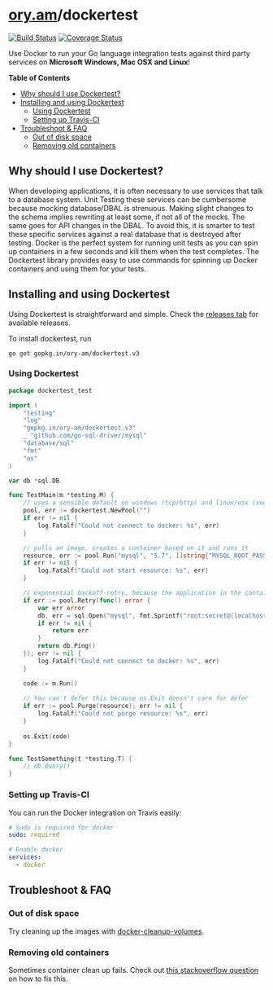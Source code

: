# [ory.am](https://ory.am)/dockertest

[![Build Status](https://travis-ci.org/ory-am/dockertest.svg)](https://travis-ci.org/ory-am/dockertest?branch=master)
[![Coverage Status](https://coveralls.io/repos/ory-am/dockertest/badge.svg?branch=master&service=github)](https://coveralls.io/github/ory-am/dockertest?branch=master)

Use Docker to run your Go language integration tests against third party services on **Microsoft Windows, Mac OSX and Linux**!

<!-- START doctoc generated TOC please keep comment here to allow auto update -->
<!-- DON'T EDIT THIS SECTION, INSTEAD RE-RUN doctoc TO UPDATE -->
**Table of Contents**

- [Why should I use Dockertest?](#why-should-i-use-dockertest)
- [Installing and using Dockertest](#installing-and-using-dockertest)
  - [Using Dockertest](#using-dockertest)
  - [Setting up Travis-CI](#setting-up-travis-ci)
- [Troubleshoot & FAQ](#troubleshoot-&-faq)
  - [Out of disk space](#out-of-disk-space)
  - [Removing old containers](#removing-old-containers)

<!-- END doctoc generated TOC please keep comment here to allow auto update -->

## Why should I use Dockertest?

When developing applications, it is often necessary to use services that talk to a database system.
Unit Testing these services can be cumbersome because mocking database/DBAL is strenuous. Making slight changes to the
schema implies rewriting at least some, if not all of the mocks. The same goes for API changes in the DBAL.
To avoid this, it is smarter to test these specific services against a real database that is destroyed after testing.
Docker is the perfect system for running unit tests as you can spin up containers in a few seconds and kill them when
the test completes. The Dockertest library provides easy to use commands for spinning up Docker containers and using
them for your tests.

## Installing and using Dockertest

Using Dockertest is straightforward and simple. Check the [releases tab](https://github.com/ory-am/dockertest/releases)
for available releases.

To install dockertest, run

```
go get gopkg.in/ory-am/dockertest.v3
```

### Using Dockertest


```go
package dockertest_test

import (
	"testing"
	"log"
	"gopkg.in/ory-am/dockertest.v3"
	_ "github.com/go-sql-driver/mysql"
	"database/sql"
	"fmt"
	"os"
)

var db *sql.DB

func TestMain(m *testing.M) {
	// uses a sensible default on windows (tcp/http) and linux/osx (socket)
	pool, err := dockertest.NewPool("")
	if err != nil {
		log.Fatalf("Could not connect to docker: %s", err)
	}

	// pulls an image, creates a container based on it and runs it
	resource, err := pool.Run("mysql", "5.7", []string{"MYSQL_ROOT_PASSWORD=secret"})
	if err != nil {
		log.Fatalf("Could not start resource: %s", err)
	}

	// exponential backoff-retry, because the application in the container might not be ready to accept connections yet
	if err := pool.Retry(func() error {
		var err error
		db, err = sql.Open("mysql", fmt.Sprintf("root:secret@(localhost:%s)/mysql", resource.GetPort("3306/tcp")))
		if err != nil {
			return err
		}
		return db.Ping()
	}); err != nil {
		log.Fatalf("Could not connect to docker: %s", err)
	}

	code := m.Run()
	
	// You can't defer this because os.Exit doesn't care for defer
	if err := pool.Purge(resource); err != nil {
		log.Fatalf("Could not purge resource: %s", err)
	}
	
	os.Exit(code)
}

func TestSomething(t *testing.T) {
	// db.Query()
}
```

### Setting up Travis-CI

You can run the Docker integration on Travis easily:

```yml
# Sudo is required for docker
sudo: required

# Enable docker
services:
  - docker
```

## Troubleshoot & FAQ

### Out of disk space

Try cleaning up the images with [docker-cleanup-volumes](https://github.com/chadoe/docker-cleanup-volumes).

### Removing old containers

Sometimes container clean up fails. Check out
[this stackoverflow question](http://stackoverflow.com/questions/21398087/how-to-delete-dockers-images) on how to fix this.
